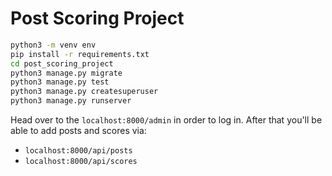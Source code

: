 # Post Scoring Project

```bash
python3 -m venv env
pip install -r requirements.txt
cd post_scoring_project
python3 manage.py migrate
python3 manage.py test
python3 manage.py createsuperuser
python3 manage.py runserver
```

Head over to the `localhost:8000/admin` in order to log in.
After that you'll be able to add posts and scores via:
- `localhost:8000/api/posts`
- `localhost:8000/api/scores`

